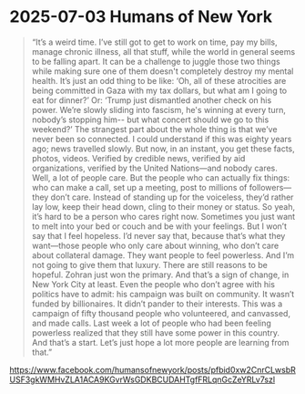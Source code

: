 # 2025-07-03 Humans of New York  


> “It’s a weird time. I’ve still got to get to work on time, pay my bills, manage chronic illness, all that stuff, while the world in general seems to be falling apart. It can be a challenge to juggle those two things while making sure one of them doesn't completely destroy my mental health. It’s just an odd thing to be like: ‘Oh, all of these atrocities are being committed in Gaza with my tax dollars, but what am I going to eat for dinner?’ Or: ‘Trump just dismantled another check on his power. We’re slowly sliding into fascism, he's winning at every turn, nobody’s stopping him-- but what concert should we go to this weekend?’ The strangest part about the whole thing is that we’ve never been so connected. I could understand if this was eighty years ago; news travelled slowly. But now, in an instant, you get these facts, photos, videos. Verified by credible news, verified by aid organizations, verified by the United Nations—and nobody cares. Well, a lot of people care. But the people who can actually fix things: who can make a call, set up a meeting, post to millions of followers—they don’t care. Instead of standing up for the voiceless, they’d rather lay low, keep their head down, cling to their money or status. So yeah, it’s hard to be a person who cares right now. Sometimes you just want to melt into your bed or couch and be with your feelings. But I won’t say that I feel hopeless. I’d never say that, because that’s what they want—those people who only care about winning, who don’t care about collateral damage. They want people to feel powerless. And I’m not going to give them that luxury. There are still reasons to be hopeful. Zohran just won the primary. And that’s a sign of change, in New York City at least. Even the people who don’t agree with his politics have to admit: his campaign was built on community. It wasn’t funded by billionaires. It didn’t pander to their interests. This was a campaign of fifty thousand people who volunteered, and canvassed, and made calls. Last week a lot of people who had been feeling powerless realized that they still have some power in this country. And that’s a start. Let’s just hope a lot more people are learning from that.”

https://www.facebook.com/humansofnewyork/posts/pfbid0xw2CnrCLwsbRUSF3gkWMHvZLA1ACA9KGvrWsGDKBCUDAHTgfFRLqnGcZeYRLv7szl